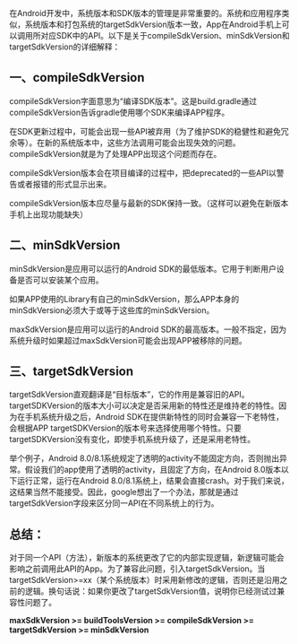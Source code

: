 在Android开发中，系统版本和SDK版本的管理是非常重要的。系统和应用程序类似，系统版本和打包系统的targetSdkVersion版本一致，App在Android手机上可以调用所对应SDK中的API。以下是关于compileSdkVersion、minSdkVersion和targetSdkVersion的详细解释：

## 一、compileSdkVersion

compileSdkVersion字面意思为“编译SDK版本”。这是build.gradle通过compileSdkVersion告诉gradle使用哪个SDK来编译APP程序。

在SDK更新过程中，可能会出现一些API被弃用（为了维护SDK的稳健性和避免冗余等）。在新的系统版本中，这些方法调用可能会出现失效的问题。compileSdkVersion就是为了处理APP出现这个问题而存在。

compileSdkVersion版本会在项目编译的过程中，把deprecated的一些API以警告或者报错的形式显示出来。

compileSdkVersion版本应尽量与最新的SDK保持一致。（这样可以避免在新版本手机上出现功能缺失）

## 二、minSdkVersion

minSdkVersion是应用可以运行的Android SDK的最低版本。它用于判断用户设备是否可以安装某个应用。

如果APP使用的Library有自己的minSdkVersion，那么APP本身的minSdkVersion必须大于或等于这些库的minSdkVersion。

maxSdkVersion是应用可以运行的Android SDK的最高版本。一般不指定，因为系统升级时如果超过maxSdkVersion可能会出现APP被移除的问题。

## 三、targetSdkVersion

targetSdkVersion直观翻译是“目标版本”，它的作用是兼容旧的API。targetSDKVersion的版本大小可以决定是否采用新的特性还是维持老的特性。因为在手机系统升级之后，Android SDK在提供新特性的同时会兼容一下老特性，会根据APP targetSDKVersion的版本号来选择使用哪个特性。只要targetSDKVersion没有变化，即使手机系统升级了，还是采用老特性。

举个例子，Android 8.0/8.1系统规定了透明的activity不能固定方向，否则抛出异常。假设我们的app使用了透明的activity，且固定了方向，在Android 8.0版本以下运行正常，运行在Android 8.0/8.1系统上，结果会直接crash。对于我们来说，这结果当然不能接受。因此，google想出了一个办法，那就是通过targetSdkVersion字段来区分同一API在不同系统上的行为。

## 总结：

对于同一个API（方法），新版本的系统更改了它的内部实现逻辑，新逻辑可能会影响之前调用此API的App。为了兼容此问题，引入targetSdkVersion。当targetSdkVersion>=xx（某个系统版本）时采用新修改的逻辑，否则还是沿用之前的逻辑。换句话说：如果你更改了targetSdkVersion值，说明你已经测试过兼容性问题了。

**maxSdkVersion >= buildToolsVersion >= compileSdkVersion >= targetSdkVersion >= minSdkVersion**
